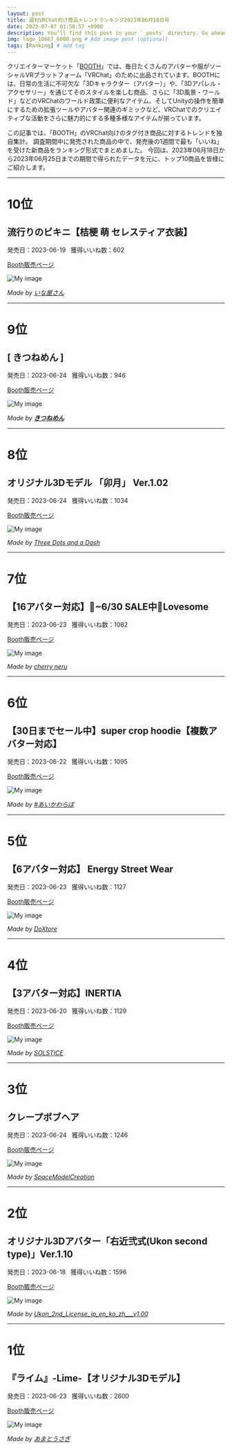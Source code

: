 ```yaml
---
layout: post
title: 週刊VRChat向け商品トレンドランキング2023年06月18日号
date: 2023-07-07 01:58:57 +0900
description: You’ll find this post in your `_posts` directory. Go ahead and edit it and re-build the site to see your changes. # Add post description (optional)
img: logo_10667_6000.png # Add image post (optional)
tags: [Ranking] # add tag
---
```


クリエイターマーケット「[BOOTH](https://booth.pm/ja)」では、毎日たくさんのアバターや服がソーシャルVRプラットフォーム「VRChat」のために出品されています。BOOTHには、日常の生活に不可欠な「3Dキャラクター（アバター）」や、「3Dアパレル・アクセサリー」を通じてそのスタイルを楽しむ商品、さらに「3D風景・ワールド」などのVRChatのワールド政策に便利なアイテム、そしてUnityの操作を簡単にするための拡張ツールやアバター関連のギミックなど、VRChatでのクリエイティブな活動をさらに魅力的にする多種多様なアイテムが揃っています。

この記事では、「BOOTH」のVRChat向けのタグ付き商品に対するトレンドを独自集計。
調査期間中に発売された商品の中で、発売後の1週間で最も「いいね」を受けた新商品をランキング形式でまとめました。
今回は、2023年06月18日から2023年06月25日までの期間で得られたデータを元に、トップ10商品を皆様にご紹介します。


---
# 10位
## 流行りのビキニ【桔梗 萌 セレスティア衣装】

発売日：2023-06-19 &nbsp; 獲得いいね数：602

[Booth販売ページ](https://booth.pm/ja/items/4866933)

![My image](https://booth.pximg.net/c/620x620/38ce0a06-7e57-4eda-bc0c-fd783077e52c/i/4866933/6e7e2cc8-90b2-4d64-a676-4ddbb81ea6ab_base_resized.jpg)

*Made by [いな屋さん](https://inani.booth.pm)*

---
# 9位
## [ きつねめん ]

発売日：2023-06-24 &nbsp; 獲得いいね数：946

[Booth販売ページ](https://booth.pm/ja/items/4879731)

![My image](https://booth.pximg.net/c/620x620/341150f0-490c-42eb-92b6-c548cc1ea0ae/i/4879731/e7c1e6d3-baf8-45c1-bcf6-d765faa4f401_base_resized.jpg)

*Made by [__きつねめん__](https://balgu.booth.pm)*

---
# 8位
## オリジナル3Dモデル 「卯月」 Ver.1.02

発売日：2023-06-24 &nbsp; 獲得いいね数：1034

[Booth販売ページ](https://booth.pm/ja/items/4877495)

![My image](https://booth.pximg.net/c/620x620/67b0db83-68ae-4219-b034-b76df0ce5f1f/i/4877495/244ba834-a137-410a-b59e-e0999461b539_base_resized.jpg)

*Made by [Three Dots and a Dash](https://minamotosyun.booth.pm)*

---
# 7位
## 【16アバター対応】🖤~6/30 SALE中🖤Lovesome 

発売日：2023-06-23 &nbsp; 獲得いいね数：1082

[Booth販売ページ](https://booth.pm/ja/items/4876595)

![My image](https://booth.pximg.net/c/620x620/b1574cea-1837-4fdb-9654-27cc43c52f3a/i/4876595/865b7157-4e7e-490b-a336-adbba0c01b73_base_resized.jpg)

*Made by [cherry neru](https://neru0606.booth.pm)*

---
# 6位
## 【30日までセール中】super crop hoodie【複数アバター対応】

発売日：2023-06-22 &nbsp; 獲得いいね数：1095

[Booth販売ページ](https://booth.pm/ja/items/4871113)

![My image](https://booth.pximg.net/c/620x620/353a00f1-15b2-4333-90a2-0aaa36e0220c/i/4871113/f27e462e-262c-4898-a97e-46340a899dc5_base_resized.jpg)

*Made by [#あいかわらぼ](https://aikawa2.booth.pm)*

---
# 5位
## 【6アバター対応】 Energy Street Wear

発売日：2023-06-23 &nbsp; 獲得いいね数：1127

[Booth販売ページ](https://booth.pm/ja/items/4874712)

![My image](https://booth.pximg.net/c/620x620/7df29390-fcd0-4496-8c1e-a9e37bcbee13/i/4874712/70f3bb79-e536-44c5-a3f6-c0af4c4471ef_base_resized.jpg)

*Made by [DoXtore](https://reversnow.booth.pm)*

---
# 4位
## 【3アバター対応】INERTIA

発売日：2023-06-20 &nbsp; 獲得いいね数：1129

[Booth販売ページ](https://booth.pm/ja/items/4867662)

![My image](https://booth.pximg.net/c/620x620/d604f05d-aeb5-4cd2-be0c-392a0f6f6d33/i/4867662/ddf107eb-68f7-400c-99a7-8e2faad982a1_base_resized.jpg)

*Made by [SOLSTICE](https://solstice.booth.pm)*

---
# 3位
## クレープボブヘア

発売日：2023-06-24 &nbsp; 獲得いいね数：1246

[Booth販売ページ](https://booth.pm/ja/items/4879206)

![My image](https://booth.pximg.net/c/620x620/b39fd7f1-f964-4566-900a-b533fa4a5eee/i/4879206/e3002e54-cf1d-47a8-b7d3-78441b6cc8a2_base_resized.jpg)

*Made by [SpaceModelCreation](https://supekuri.booth.pm)*

---
# 2位
## オリジナル3Dアバター「右近弐式(Ukon second type)」Ver.1.10

発売日：2023-06-18 &nbsp; 獲得いいね数：1596

[Booth販売ページ](https://booth.pm/ja/items/4839004)

![My image](https://booth.pximg.net/c/620x620/28775238-12ab-4ce8-99e3-a1ee57cf637f/i/4839004/f20e14df-3605-4a88-aa4c-2433a89a3781_base_resized.jpg)

*Made by [Ukon_2nd_License_jp_en_ko_zh___v1.00](https://kitsune-tsuki.booth.pm)*

---
# 1位
## 『ライム』-Lime-【オリジナル3Dモデル】

発売日：2023-06-23 &nbsp; 獲得いいね数：2600

[Booth販売ページ](https://booth.pm/ja/items/4876459)

![My image](https://booth.pximg.net/c/620x620/61a3b2d7-b4b1-4f97-9e48-ffe959b26ae9/i/4876459/70694c64-d4d8-44c8-b30b-22c28c190b07_base_resized.jpg)

*Made by [あまとうさぎ](https://komado.booth.pm)*
